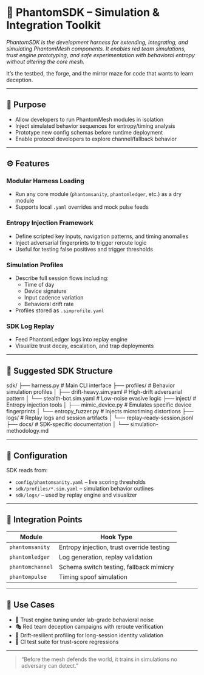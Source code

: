 # 🧰 PhantomSDK – Simulation & Integration Toolkit

_PhantomSDK is the development harness for extending, integrating, and simulating PhantomMesh components. It enables red team simulations, trust engine prototyping, and safe experimentation with behavioral entropy without altering the core mesh._

It’s the testbed, the forge, and the mirror maze for code that wants to learn deception.

---

## 🎯 Purpose

- Allow developers to run PhantomMesh modules in isolation
- Inject simulated behavior sequences for entropy/timing analysis
- Prototype new config schemas before runtime deployment
- Enable protocol developers to explore channel/fallback behavior

---

## ⚙️ Features

### Modular Harness Loading
- Run any core module (`phantomsanity`, `phantomledger`, etc.) as a dry module
- Supports local `.yaml` overrides and mock pulse feeds

### Entropy Injection Framework
- Define scripted key inputs, navigation patterns, and timing anomalies
- Inject adversarial fingerprints to trigger reroute logic
- Useful for testing false positives and trigger thresholds

### Simulation Profiles
- Describe full session flows including:
  - Time of day
  - Device signature
  - Input cadence variation
  - Behavioral drift rate
- Profiles stored as `.simprofile.yaml`

### SDK Log Replay
- Feed PhantomLedger logs into replay engine
- Visualize trust decay, escalation, and trap deployments

---

## 📁 Suggested SDK Structure


sdk/
├── harness.py                   # Main CLI interface
├── profiles/                    # Behavior simulation profiles
│   ├── drift-heavy.sim.yaml     # High-drift adversarial pattern
│   └── stealth-bot.sim.yaml     # Low-noise evasive logic
├── inject/                      # Entropy injection tools
│   ├── mimic_device.py          # Emulates specific device fingerprints
│   └── entropy_fuzzer.py        # Injects microtiming distortions
├── logs/                        # Replay logs and session artifacts
│   └── replay-ready-session.jsonl
├── docs/                        # SDK-specific documentation
│   └── simulation-methodology.md

---

## 🧰 Configuration

SDK reads from:

- `config/phantomsanity.yaml` – live scoring thresholds
- `sdk/profiles/*.sim.yaml` – simulation behavior outlines
- `sdk/logs/` – used by replay engine and visualizer

---

## 🔌 Integration Points

| Module              | Hook Type              |
|---------------------|------------------------|
| `phantomsanity`     | Entropy injection, trust override testing |
| `phantomledger`     | Log generation, replay validation |
| `phantomchannel`    | Schema switch testing, fallback mimicry |
| `phantompulse`      | Timing spoof simulation |

---

## 🧠 Use Cases

- 🔬 Trust engine tuning under lab-grade behavioral noise
- 🎭 Red team deception campaigns with reroute verification
- 🎯 Drift-resilient profiling for long-session identity validation
- 🔄 CI test suite for trust-score regressions

---

> “Before the mesh defends the world, it trains in simulations no adversary can detect.”
